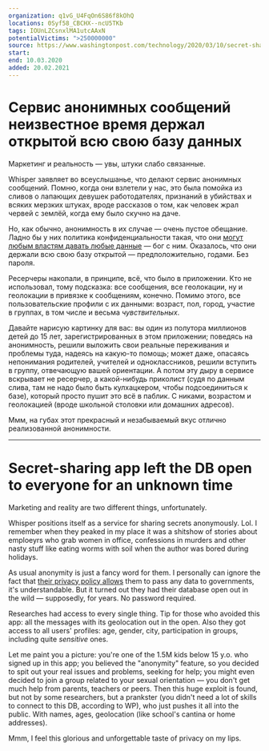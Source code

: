 ```yaml
---
organization: q1vG_U4FqOn6S86f8kOhQ
locations: 0Syf58_CBCHX--ncU5TKb
tags: IOUnLZCsnxlMA1utcAAxN
potentialVictims: ">250000000"
source: https://www.washingtonpost.com/technology/2020/03/10/secret-sharing-app-whisper-left-users-locations-fetishes-exposed-web/
start: 
end: 10.03.2020
added: 20.02.2021
---
```


# Сервис анонимных сообщений неизвестное время держал открытой всю свою базу данных

Маркетинг и реальность — увы, штуки слабо связанные.

Whisper заявляет во всеуслышанье, что делают сервис анонимных сообщений. Помню, когда они взлетели у нас, это была помойка из сливов о лапающих девушек работодателях, признаний в убийствах и всяких мерзких штуках, вроде рассказов о том, как человек жрал червей с землёй, когда ему было скучно на даче.

Но, как обычно, анонимность в их случае — очень пустое обещание. Ладно бы у них политика конфиденциальности такая, что они [могут любым властям давать любые данные](https://en.wikipedia.org/wiki/Whisper_(app)#Privacy_policy) — бог с ним. Оказалось, что они держали всю свою базу открытой — предположительно, годами. Без пароля.

Ресерчеры накопали, в принципе, всё, что было в приложении. Кто не использовал, тому подсказка: все сообщения, все геолокации, ну и геолокации в привязке к сообщениям, конечно. Помимо этого, все пользовательские профили с их данными: возраст, пол, город, участие в группах, в том числе и весьма *чувствительных*.

Давайте нарисую картинку для вас: вы один из полутора миллионов детей до 15 лет, зарегистрированных в этом приложении; поведясь на анонимность, решили выложить свои реальные переживания и проблемы туда, надеясь на какую-то помощь; может даже, опасаясь непонимания родителей, учителей и одноклассников, решили вступить в группу, отвечающую вашей ориентации. А потом эту дыру в сервисе вскрывает не ресерчер, а какой-нибудь приколист (судя по данным слива, там не надо было быть кулхацкером, чтобы подсоединиться к базе), который просто пушит это всё в паблик. С никами, возрастом и геолокацией (вроде школьной столовки или домашних адресов).

Ммм, на губах этот прекрасный и незабываемый вкус отлично реализованной анонимности.

---

# Secret-sharing app left the DB open to everyone for an unknown time

Marketing and reality are two different things, unfortunately.

Whisper positions itself as a service for sharing secrets anonymously. Lol. I remember when they peaked in my place it was a shitshow of stories about emploeyrs who grab women in office, confessions in murders and other nasty stuff like eating worms with soil when the author was bored during holidays.

As usual anonymity is just a fancy word for them. I personally can ignore the fact that [their privacy policy allows](https://en.wikipedia.org/wiki/Whisper_(app)#Privacy_policy) them to pass any data to governments, it's understandable. But it turned out they had their database open out in the wild — supposedly, for years. No password required.

Researches had access to every single thing. Tip for those who avoided this app: all the messages with its geolocation out in the open. Also they got access to all users' profiles: age, gender, city, participation in groups, including quite *sensitive* ones.

Let me paint you a picture: you're one of the 1.5M kids below 15 y.o. who signed up in this app; you believed the "anonymity" feature, so you decided to spit out your real issues and problems, seeking for help; you might even decided to join a group related to your sexual orientation — you don't get much help from parents, teachers or peers. Then this huge exploit is found, but not by some researchers, but a prankster (you didn't need a lot of skills to connect to this DB, according to WP), who just pushes it all into the public. With names, ages, geolocation (like school's cantina or home addresses).

Mmm, I feel this glorious and unforgettable taste of privacy on my lips.
